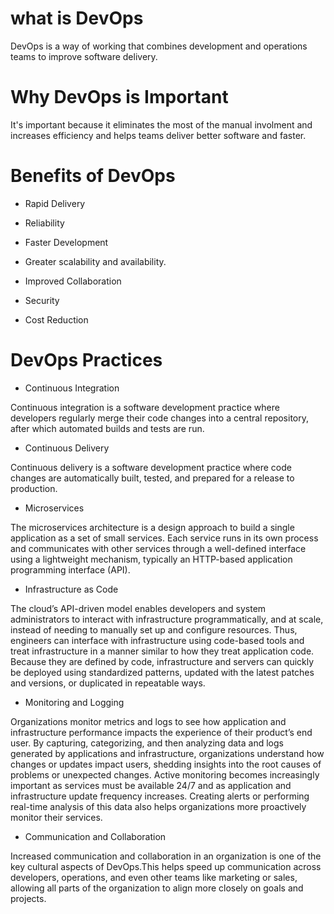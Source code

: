 
# what is DevOps
DevOps is a way of working that combines development and operations teams to improve software delivery. 


# Why DevOps is Important
It's important because it eliminates the most of the manual involment and increases efficiency and helps teams deliver better software and faster.


# Benefits of DevOps

- Rapid Delivery

- Reliability

- Faster Development

- Greater scalability and availability.

- Improved Collaboration

- Security

- Cost Reduction


# DevOps Practices

- Continuous Integration

Continuous integration is a software development practice where developers regularly merge their code changes into a central repository, after which automated builds and tests are run.

- Continuous Delivery

Continuous delivery is a software development practice where code changes are automatically built, tested, and prepared for a release to production.

- Microservices

The microservices architecture is a design approach to build a single application as a set of small services. Each service runs in its own process and communicates with other services through a well-defined interface using a lightweight mechanism, typically an HTTP-based application programming interface (API).

- Infrastructure as Code

The cloud’s API-driven model enables developers and system administrators to interact with infrastructure programmatically, and at scale, instead of needing to manually set up and configure resources. Thus, engineers can interface with infrastructure using code-based tools and treat infrastructure in a manner similar to how they treat application code. Because they are defined by code, infrastructure and servers can quickly be deployed using standardized patterns, updated with the latest patches and versions, or duplicated in repeatable ways.

- Monitoring and Logging

Organizations monitor metrics and logs to see how application and infrastructure performance impacts the experience of their product’s end user. By capturing, categorizing, and then analyzing data and logs generated by applications and infrastructure, organizations understand how changes or updates impact users, shedding insights into the root causes of problems or unexpected changes. Active monitoring becomes increasingly important as services must be available 24/7 and as application and infrastructure update frequency increases. Creating alerts or performing real-time analysis of this data also helps organizations more proactively monitor their services.

- Communication and Collaboration

Increased communication and collaboration in an organization is one of the key cultural aspects of DevOps.This helps speed up communication across developers, operations, and even other teams like marketing or sales, allowing all parts of the organization to align more closely on goals and projects.


